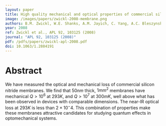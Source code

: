 ```yaml
---
layout: paper
title: High quality mechanical and optical properties of commercial silicon nitride membranes
image: /images/papers/zwickl-2008-membrane.png
authors: B.M. Zwickl, W.E. Shanks, A.M. Jayich, C. Yang, A.C. Bleszynski Jayich, J.D. Thompson, J.G.E. Harris
year: 2008
ref: Zwickl et al., APL 92, 103125 (2008)
journal: "APL 92, 103125 (2008)"
pdf: /pdfs/papers/zwickl-apl-2008.pdf
doi: 10.1063/1.2884191
---
```


# Abstract

We have measured the optical and mechanical loss of commercial silicon nitride membranes. We find that $50 nm$ thick, $1 mm^2$ membranes have mechanical $Q>10^6$ at $293 K$, and $Q>10^7$ at $300 mK$, well above what has been observed in devices with comparable dimensions. The near-IR optical loss at $293 K$ is less than $2×10^−4$. This combination of properties make these membranes attractive candidates for studying quantum effects in optomechanical systems.
